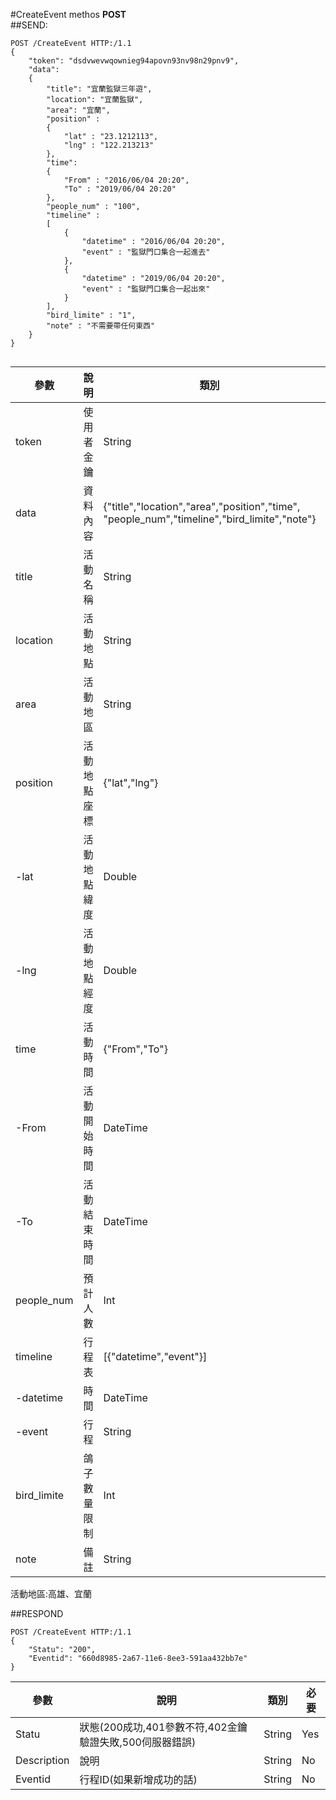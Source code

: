#CreateEvent
methos **POST**<br>
##SEND:
```HTTP
POST /CreateEvent HTTP:/1.1
{
	"token": "dsdvwevwqownieg94apovn93nv98n29pnv9",
	"data":
	{
		"title": "宜蘭監獄三年遊",
		"location": "宜蘭監獄",
		"area": "宜蘭",
		"position" :
		{
			"lat" : "23.1212113",
			"lng" : "122.213213"
		},
		"time":
		{
			"From" : "2016/06/04 20:20",
			"To" : "2019/06/04 20:20"
		},
		"people_num" : "100",
		"timeline" : 
		[
			{
				"datetime" : "2016/06/04 20:20",
				"event" : "監獄門口集合一起進去"
			},
			{
				"datetime" : "2019/06/04 20:20",
				"event" : "監獄門口集合一起出來"
			}
		],
		"bird_limite" : "1",
		"note" : "不需要帶任何東西"
	}
}


```
參數 | 說明 | 類別 | 必要
------------ | ------------- | ------------- | ------------- 
token | 使用者金鑰 | String | Yes
data | 資料內容 | {"title","location","area","position","time",<br>"people_num","timeline","bird_limite","note"} | Yes
title | 活動名稱 | String | Yes
location | 活動地點 | String | Yes
area | 活動地區 | String | Yes
position | 活動地點座標 | {"lat","lng"} | No
-lat | 活動地點緯度 | Double | No
-lng | 活動地點經度 | Double | No
time | 活動時間 | {"From","To"} | Yes
-From | 活動開始時間 | DateTime | Yes
-To | 活動結束時間 | DateTime | Yes
people_num | 預計人數 | Int | Yes
timeline | 行程表 | [{"datetime","event"}] | Yes
-datetime | 時間 | DateTime | Yes
-event | 行程 | String | Yes
bird_limite | 鴿子數量限制 | Int | Yes
note | 備註 | String | No

活動地區:高雄、宜蘭


##RESPOND
```HTTP
POST /CreateEvent HTTP:/1.1
{
    "Statu": "200",
    "Eventid": "660d8985-2a67-11e6-8ee3-591aa432bb7e"
}
```
參數 | 說明 | 類別 | 必要
------------ | ------------- | ------------- | ------------- 
Statu | 狀態(200成功,401參數不符,402金鑰驗證失敗,500伺服器錯誤) | String | Yes
Description | 說明 | String | No
Eventid | 行程ID(如果新增成功的話) | String | No
